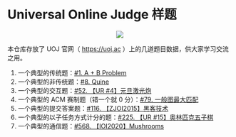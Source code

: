 # Universal Online Judge 样题

<p align="center"><img src="https://github.com/vfleaking/uoj/blob/master/uoj/1/pictures/UOJ.png?raw=true"></p>

本仓库存放了 UOJ 官网（ https://uoj.ac ）上的几道题目数据，供大家学习交流之用。

1. 一个典型的传统题：[\#1. A + B Problem](https://uoj.ac/problem/1)
2. 一个典型的非传统题：[\#8. Quine](https://uoj.ac/problem/8)
3. 一个典型的交互题：[\#52. 【UR \#4】元旦激光炮](https://uoj.ac/problem/52)
4. 一个典型的 ACM 赛制题（错一个就 0 分）：[\#79. 一般图最大匹配](https://uoj.ac/problem/79)
5. 一个典型的提交答案题：[\#116. 【ZJOI2015】黑客技术](https://uoj.ac/problem/116)
6. 一个典型的以子任务方式计分的题：[\#225. 【UR #15】奥林匹克五子棋](https://uoj.ac/problem/225)
7. 一个典型的通信题：[\#568. 【IOI2020】Mushrooms](https://uoj.ac/problem/568)
